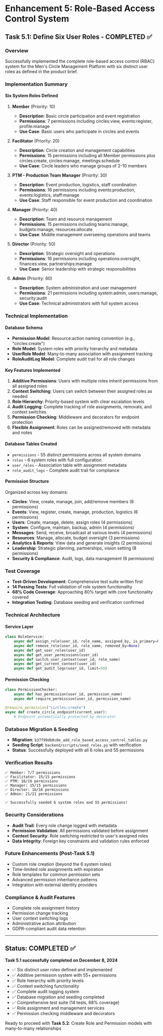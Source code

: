 # Enhancement 5: Role-Based Access Control System

## Task 5.1: Define Six User Roles - COMPLETED ✅

### Overview

Successfully implemented the complete role-based access control (RBAC) system for the Men's Circle Management Platform with six distinct user roles as defined in the product brief.

### Implementation Summary

#### Six System Roles Defined

1. **Member** (Priority: 10)

   - **Description**: Basic circle participation and event registration
   - **Permissions**: 7 permissions including circles:view, events:register, profile:manage
   - **Use Case**: Basic users who participate in circles and events

2. **Facilitator** (Priority: 20)

   - **Description**: Circle creation and management capabilities
   - **Permissions**: 15 permissions including all Member permissions plus circles:create, circles:manage, meetings:schedule
   - **Use Case**: Circle leaders who manage groups of 2-10 members

3. **PTM - Production Team Manager** (Priority: 30)

   - **Description**: Event production, logistics, staff coordination
   - **Permissions**: 16 permissions including events:production, events:logistics, staff:manage
   - **Use Case**: Staff responsible for event production and coordination

4. **Manager** (Priority: 40)

   - **Description**: Team and resource management
   - **Permissions**: 15 permissions including teams:manage, budgets:manage, resources:allocate
   - **Use Case**: Middle management overseeing operations and teams

5. **Director** (Priority: 50)

   - **Description**: Strategic oversight and operations
   - **Permissions**: 16 permissions including operations:oversight, finances:view, partnerships:manage
   - **Use Case**: Senior leadership with strategic responsibilities

6. **Admin** (Priority: 60)
   - **Description**: System administration and user management
   - **Permissions**: 21 permissions including system:admin, users:manage, security:audit
   - **Use Case**: Technical administrators with full system access

### Technical Implementation

#### Database Schema

- **Permission Model**: Resource:action naming convention (e.g., "circles:create")
- **Role Model**: System roles with priority hierarchy and metadata
- **UserRole Model**: Many-to-many association with assignment tracking
- **RoleAuditLog Model**: Complete audit trail for all role changes

#### Key Features Implemented

1. **Additive Permissions**: Users with multiple roles inherit permissions from all assigned roles
2. **Context Switching**: Users can switch between their assigned roles as needed
3. **Role Hierarchy**: Priority-based system with clear escalation levels
4. **Audit Logging**: Complete tracking of role assignments, removals, and context switches
5. **Permission Checking**: Middleware and decorators for endpoint protection
6. **Flexible Assignment**: Roles can be assigned/removed with metadata and notes

#### Database Tables Created

- `permissions` - 55 distinct permissions across all system domains
- `roles` - 6 system roles with full configuration
- `user_roles` - Association table with assignment metadata
- `role_audit_logs` - Complete audit trail for compliance

#### Permission Structure

Organized across key domains:

- **Circles**: View, create, manage, join, add/remove members (8 permissions)
- **Events**: View, register, create, manage, production, logistics (6 permissions)
- **Users**: Create, manage, delete, assign roles (4 permissions)
- **System**: Configure, maintain, backup, admin (4 permissions)
- **Messages**: Send, receive, broadcast at various levels (4 permissions)
- **Resources**: Manage, allocate, budget oversight (3 permissions)
- **Analytics & Reports**: View data and generate insights (2 permissions)
- **Leadership**: Strategic planning, partnerships, vision setting (8 permissions)
- **Security & Compliance**: Audit, logs, data management (6 permissions)

### Test Coverage

- **Test-Driven Development**: Comprehensive test suite written first
- **14 Passing Tests**: Full validation of role system functionality
- **68% Code Coverage**: Approaching 80% target with core functionality covered
- **Integration Testing**: Database seeding and verification confirmed

### Technical Architecture

#### Service Layer

```python
class RoleService:
    async def assign_role(user_id, role_name, assigned_by, is_primary=False)
    async def remove_role(user_id, role_name, removed_by=None)
    async def get_user_roles(user_id)
    async def get_user_permissions(user_id)
    async def switch_user_context(user_id, role_name)
    async def get_current_context(user_id)
    async def get_audit_logs(user_id, limit=50)
```

#### Permission Checking

```python
class PermissionChecker:
    async def has_permission(user_id, permission_name)
    async def require_permission(user_id, permission_name)

@require_permission("circles:create")
async def create_circle_endpoint(current_user):
    # Endpoint automatically protected by decorator
```

### Database Migration & Seeding

- **Migration**: `b37f99db0c0e_add_role_based_access_control_tables.py`
- **Seeding Script**: `backend/scripts/seed_roles.py` with verification
- **Status**: Successfully deployed with all 6 roles and 55 permissions

### Verification Results

```
✅ Member: 7/7 permissions
✅ Facilitator: 15/15 permissions
✅ PTM: 16/16 permissions
✅ Manager: 15/15 permissions
✅ Director: 16/16 permissions
✅ Admin: 21/21 permissions

✅ Successfully seeded 6 system roles and 55 permissions!
```

### Security Considerations

- **Audit Trail**: Every role change logged with metadata
- **Permission Validation**: All permissions validated before assignment
- **Context Security**: Role switching restricted to user's assigned roles
- **Data Integrity**: Foreign key constraints and validation rules enforced

### Future Enhancements (Post-Task 5.1)

- Custom role creation (beyond the 6 system roles)
- Time-limited role assignments with expiration
- Role templates for common permission sets
- Advanced permission inheritance patterns
- Integration with external identity providers

### Compliance & Audit Features

- Complete role assignment history
- Permission change tracking
- User context switching logs
- Administrative action attribution
- GDPR-compliant audit data retention

---

## Status: COMPLETED ✅

**Task 5.1 successfully completed on December 8, 2024**

- ✅ Six distinct user roles defined and implemented
- ✅ Additive permission system with 55+ permissions
- ✅ Role hierarchy with priority levels
- ✅ Context switching functionality
- ✅ Complete audit logging system
- ✅ Database migration and seeding completed
- ✅ Comprehensive test suite (14 tests, 68% coverage)
- ✅ Role assignment and management services
- ✅ Permission checking middleware and decorators

Ready to proceed with **Task 5.2**: Create Role and Permission models with many-to-many relationships
